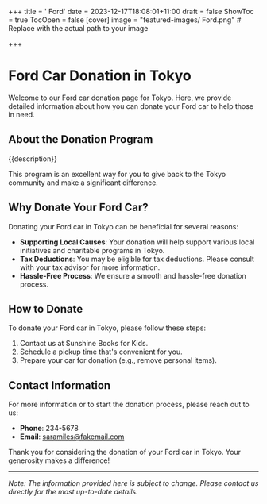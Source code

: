 +++
title = '    Ford'
date = 2023-12-17T18:08:01+11:00
draft = false
ShowToc = true
TocOpen = false
[cover]
image = "featured-images/    Ford.png"  # Replace with the actual path to your image

+++



#     Ford Car Donation in     Tokyo

Welcome to our     Ford car donation page for     Tokyo. Here, we provide detailed information about how you can donate your     Ford car to help those in need.

## About the Donation Program

{{description}}

This program is an excellent way for you to give back to the     Tokyo community and make a significant difference.

## Why Donate Your     Ford Car?

Donating your     Ford car in     Tokyo can be beneficial for several reasons:

- **Supporting Local Causes**: Your donation will help support various local initiatives and charitable programs in     Tokyo.
- **Tax Deductions**: You may be eligible for tax deductions. Please consult with your tax advisor for more information.
- **Hassle-Free Process**: We ensure a smooth and hassle-free donation process.

## How to Donate

To donate your     Ford car in     Tokyo, please follow these steps:

1. Contact us at     Sunshine Books for Kids.
2. Schedule a pickup time that's convenient for you.
3. Prepare your car for donation (e.g., remove personal items).

## Contact Information

For more information or to start the donation process, please reach out to us:

- **Phone**: 234-5678
- **Email**:     saramiles@fakemail.com

Thank you for considering the donation of your     Ford car in     Tokyo. Your generosity makes a difference!

---

*Note: The information provided here is subject to change. Please contact us directly for the most up-to-date details.*

